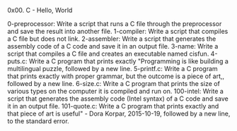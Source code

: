 0x00. C - Hello, World

0-preprocessor: Write a script that runs a C file through the preprocessor and save the result into another file.
1-compiler: Write a script that compiles a C file but does not link.
2-assembler: Write a script that generates the assembly code of a C code and save it in an output file.
3-name: Write a script that compiles a C file and creates an executable named cisfun. 
4-puts.c: Write a C program that prints exactly "Programming is like building a multilingual puzzle, followed by a new line.
5-printf.c: Write a C program that prints exactly with proper grammar, but the outcome is a piece of art,, followed by a new line.
6-size.c: Write a C program that prints the size of various types on the computer it is compiled and run on.
100-intel: Write a script that generates the assembly code (Intel syntax) of a C code and save it in an output file.
101-quote.c: Write a C program that prints exactly and that piece of art is useful" - Dora Korpar, 2015-10-19, followed by a new line, to the standard error.
